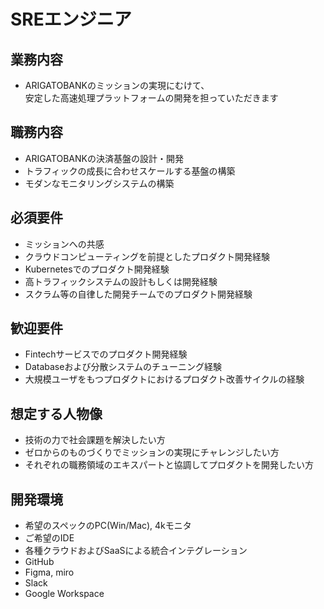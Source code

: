 # SREエンジニア

## 業務内容
* ARIGATOBANKのミッションの実現にむけて、  
安定した高速処理プラットフォームの開発を担っていただきます

## 職務内容
* ARIGATOBANKの決済基盤の設計・開発
* トラフィックの成長に合わせスケールする基盤の構築
* モダンなモニタリングシステムの構築

## 必須要件
* ミッションへの共感
* クラウドコンピューティングを前提としたプロダクト開発経験
* Kubernetesでのプロダクト開発経験
* 高トラフィックシステムの設計もしくは開発経験
* スクラム等の自律した開発チームでのプロダクト開発経験

## 歓迎要件
* Fintechサービスでのプロダクト開発経験
* Databaseおよび分散システムのチューニング経験
* 大規模ユーザをもつプロダクトにおけるプロダクト改善サイクルの経験

## 想定する人物像
* 技術の力で社会課題を解決したい方
* ゼロからのものづくりでミッションの実現にチャレンジしたい方
* それぞれの職務領域のエキスパートと協調してプロダクトを開発したい方

## 開発環境
* 希望のスペックのPC(Win/Mac), 4kモニタ
* ご希望のIDE
* 各種クラウドおよびSaaSによる統合インテグレーション
* GitHub
* Figma, miro
* Slack
* Google Workspace

